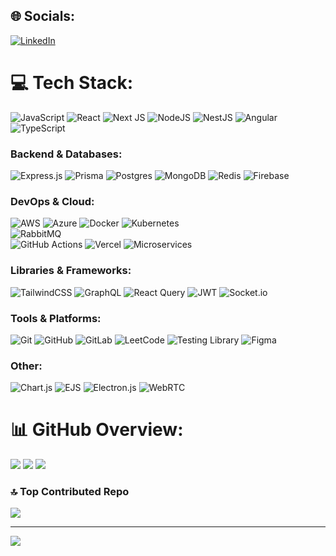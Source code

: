 

## 🌐 Socials:
[![LinkedIn](https://img.shields.io/badge/LinkedIn-%230077B5.svg?logo=linkedin&logoColor=white)](https://linkedin.com/in/junaid-ahammed) 

# 💻 Tech Stack:
![JavaScript](https://img.shields.io/badge/javascript-%23323330.svg?style=for-the-badge&logo=javascript&logoColor=%23F7DF1E) 
![React](https://img.shields.io/badge/react-%2320232a.svg?style=for-the-badge&logo=react&logoColor=%2361DAFB) 
![Next JS](https://img.shields.io/badge/Next-black?style=for-the-badge&logo=next.js&logoColor=white) 
![NodeJS](https://img.shields.io/badge/node.js-6DA55F?style=for-the-badge&logo=node.js&logoColor=white) 
![NestJS](https://img.shields.io/badge/nestjs-%23E0234E.svg?style=for-the-badge&logo=nestjs&logoColor=white) 
![Angular](https://img.shields.io/badge/angular-%23DD0031.svg?style=for-the-badge&logo=angular&logoColor=white) 
![TypeScript](https://img.shields.io/badge/typescript-%23007ACC.svg?style=for-the-badge&logo=typescript&logoColor=white)

### Backend & Databases:
![Express.js](https://img.shields.io/badge/express.js-%23404d59.svg?style=for-the-badge&logo=express&logoColor=%2361DAFB) 
![Prisma](https://img.shields.io/badge/Prisma-%232D3748.svg?style=for-the-badge&logo=prisma&logoColor=white) 
![Postgres](https://img.shields.io/badge/postgres-%23316192.svg?style=for-the-badge&logo=postgresql&logoColor=white) 
![MongoDB](https://img.shields.io/badge/MongoDB-%234ea94b.svg?style=for-the-badge&logo=mongodb&logoColor=white) 
![Redis](https://img.shields.io/badge/redis-%23DD0031.svg?style=for-the-badge&logo=redis&logoColor=white) 
![Firebase](https://img.shields.io/badge/firebase-%23039BE5.svg?style=for-the-badge&logo=firebase) 

### DevOps & Cloud:
![AWS](https://img.shields.io/badge/AWS-%23FF9900.svg?style=for-the-badge&logo=amazon-aws&logoColor=white) 
![Azure](https://img.shields.io/badge/azure-%230072C6.svg?style=for-the-badge&logo=microsoftazure&logoColor=white) 
![Docker](https://img.shields.io/badge/docker-%230db7ed.svg?style=for-the-badge&logo=docker&logoColor=white) 
![Kubernetes](https://img.shields.io/badge/kubernetes-%23326CE5.svg?style=for-the-badge&logo=kubernetes&logoColor=white)  
![RabbitMQ](https://img.shields.io/badge/rabbitmq-%23FF6600.svg?style=for-the-badge&logo=rabbitmq&logoColor=white)  
![GitHub Actions](https://img.shields.io/badge/github%20actions-%232671E5.svg?style=for-the-badge&logo=githubactions&logoColor=white) 
![Vercel](https://img.shields.io/badge/vercel-%23000000.svg?style=for-the-badge&logo=vercel&logoColor=white) 
![Microservices](https://img.shields.io/badge/microservices-%23FF9900.svg?style=for-the-badge&logo=microservices&logoColor=white) 

### Libraries & Frameworks:
![TailwindCSS](https://img.shields.io/badge/tailwindcss-%2338B2AC.svg?style=for-the-badge&logo=tailwind-css&logoColor=white) 
![GraphQL](https://img.shields.io/badge/-GraphQL-E10098?style=for-the-badge&logo=graphql&logoColor=white) 
![React Query](https://img.shields.io/badge/-React%20Query-FF4154?style=for-the-badge&logo=react%20query&logoColor=white) 
![JWT](https://img.shields.io/badge/JWT-black?style=for-the-badge&logo=JSON%20web%20tokens) 
![Socket.io](https://img.shields.io/badge/Socket.io-black?style=for-the-badge&logo=socket.io&badgeColor=010101) 

### Tools & Platforms:
![Git](https://img.shields.io/badge/git-%23F05033.svg?style=for-the-badge&logo=git&logoColor=white) 
![GitHub](https://img.shields.io/badge/github-%23121011.svg?style=for-the-badge&logo=github&logoColor=white) 
![GitLab](https://img.shields.io/badge/gitlab-%23181717.svg?style=for-the-badge&logo=gitlab&logoColor=white) 
![LeetCode](https://img.shields.io/badge/LeetCode-%23FFA116.svg?style=for-the-badge&logo=leetcode&logoColor=black) 
![Testing Library](https://img.shields.io/badge/testing--library-%23E33332.svg?style=for-the-badge&logo=testing-library&logoColor=white) 
![Figma](https://img.shields.io/badge/figma-%23F24E1E.svg?style=for-the-badge&logo=figma&logoColor=white)

### Other:
![Chart.js](https://img.shields.io/badge/chart.js-F5788D.svg?style=for-the-badge&logo=chart.js&logoColor=white) 
![EJS](https://img.shields.io/badge/ejs-%23B4CA65.svg?style=for-the-badge&logo=ejs&logoColor=black) 
![Electron.js](https://img.shields.io/badge/Electron-191970?style=for-the-badge&logo=Electron&logoColor=white) 
![WebRTC](https://img.shields.io/badge/WebRTC-%23D42029.svg?style=for-the-badge&logo=webrtc&logoColor=white)


# 📊 GitHub Overview:
![](https://github-readme-stats.vercel.app/api?username=JunaidAhammedU&theme=gotham&hide_border=false&include_all_commits=true&count_private=true) ![](https://github-readme-streak-stats.herokuapp.com/?user=JunaidAhammedU&theme=gotham&hide_border=false) ![](https://github-readme-stats.vercel.app/api/top-langs/?username=JunaidAhammedU&theme=gotham&hide_border=false&include_all_commits=true&count_private=true&layout=compact)

### 🔝 Top Contributed Repo
![](https://github-contributor-stats.vercel.app/api?username=JunaidAhammedU&limit=5&theme=dark&combine_all_yearly_contributions=true)

---
[![](https://visitcount.itsvg.in/api?id=JunaidAhammedU&icon=0&color=3)](https://visitcount.itsvg.in)

<!-- Proudly created with GPRM ( https://gprm.itsvg.in ) -->
